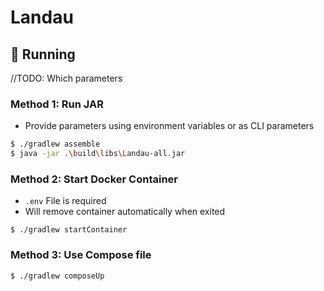 # Landau

## 🚀 Running

//TODO: Which parameters

### Method 1: Run JAR

- Provide parameters using environment variables or as CLI parameters

```sh
$ ./gradlew assemble
$ java -jar .\build\libs\Landau-all.jar
```

### Method 2: Start Docker Container

- `.env` File is required
- Will remove container automatically when exited

```shell
$ ./gradlew startContainer
```

### Method 3: Use Compose file

```shell
$ ./gradlew composeUp
```
